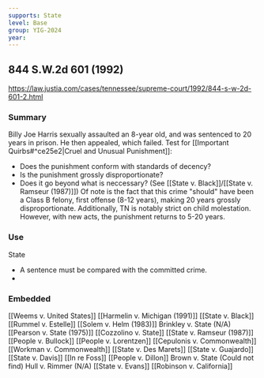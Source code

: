 ```yaml
---
supports: State
level: Base
group: YIG-2024
year:
---
```

## 844 S.W.2d 601 (1992)

https://law.justia.com/cases/tennessee/supreme-court/1992/844-s-w-2d-601-2.html

### Summary

Billy Joe Harris sexually assaulted an 8-year old, and was sentenced to 20 years in prison. He then appealed, which failed. 
Test for [[Important Quirbs#^ce25e2|Cruel and Unusual Punishment]]:
* Does the punishment conform with standards of decency?
* Is the punishment grossly disproportionate?
* Does it go beyond what is neccessary?
(See [[State v. Black]]/[[State v. Ramseur (1987)]])
Of note is the fact that this crime "should" have been a Class B felony, first offense (8-12 years), making 20 years grossly disproportionate. Additionally, TN is notably strict on child molestation. However, with new acts, the punishment returns to 5-20 years.
### Use

State
* A sentence must be compared with the committed crime. 
* 

### Embedded

[[Weems v. United States]]
[[Harmelin v. Michigan (1991)]]
[[State v. Black]]
[[Rummel v. Estelle]]
[[Solem v. Helm (1983)]]
Brinkley v. State (N/A)
[[Pearson v. State (1975)]]
[[Cozzolino v. State]]
[[State v. Ramseur (1987)]]
[[People v. Bullock]]
[[People v. Lorentzen]]
[[Cepulonis v. Commonwealth]]
[[Workman v. Commonwealth]]
[[State v. Des Marets]]
[[State v. Guajardo]]
[[State v. Davis]]
[[In re Foss]]
[[People v. Dillon]]
Brown v. State (Could not find)
Hull v. Rimmer (N/A)
[[State v. Evans]]
[[Robinson v. California]]
